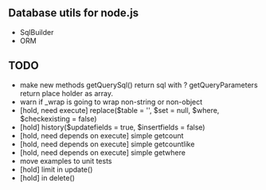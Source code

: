 Database utils for node.js
--------------------------
- SqlBuilder
- ORM

TODO
----
- make new methods getQuerySql() return sql with ? getQueryParameters return place holder as array.
- warn if _wrap is going to wrap non-string or non-object
- [hold, need execute] replace($table = '', $set = null, $where, $checkexisting = false)
- [hold] history($updatefields = true, $insertfields = false)
- [hold, need depends on execute] simple getcount
- [hold, need depends on execute] simple getcountlike
- [hold, need depends on execute] simple getwhere
- move examples to unit tests
- [hold] limit in update()
- [hold] in delete()